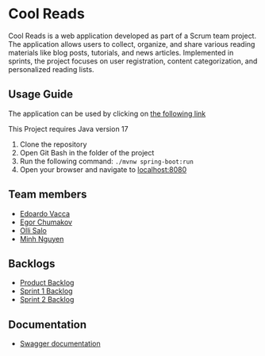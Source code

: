 # Cool Reads

Cool Reads is a web application developed as part of a Scrum team project. The application allows users to collect, organize, and share various reading materials like blog posts, tutorials, and news articles. Implemented in sprints, the project focuses on user registration, content categorization, and personalized reading lists.

## Usage Guide

The application can be used by clicking on [the following link](https://cool-reads-airplane2.onrender.com/)

This Project requires Java version 17

1. Clone the repository
2. Open Git Bash in the folder of the project
3. Run the following command: `./mvnw spring-boot:run`
4. Open your browser and navigate to [localhost:8080](https://localhost:8080/)

## Team members

- [Edoardo Vacca](https://github.com/edoardovac)
- [Egor Chumakov](https://github.com/EgorCD)
- [Olli Salo](https://github.com/Ullebror)
- [Minh Nguyen](https://github.com/NguyenMinh03)

## Backlogs

- [Product Backlog](https://github.com/orgs/Airplane-2/projects/1)
- [Sprint 1 Backlog](https://github.com/orgs/Airplane-2/projects/3)
- [Sprint 2 Backlog](https://github.com/orgs/Airplane-2/projects/4)

## Documentation

- [Swagger documentation](http://localhost:8080/swagger-ui.html)
